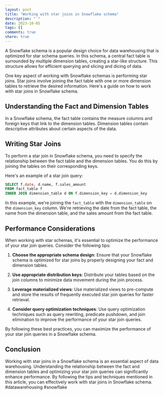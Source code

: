 ```yaml
---
layout: post
title: "Working with star joins in Snowflake schema"
description: " "
date: 2023-10-05
tags: []
comments: true
share: true
---
```


A Snowflake schema is a popular design choice for data warehousing that is optimized for star schema queries. In this schema, a central fact table is surrounded by multiple dimension tables, creating a star-like structure. This structure allows for efficient querying and slicing and dicing of data.

One key aspect of working with Snowflake schemas is performing star joins. Star joins involve joining the fact table with one or more dimension tables to retrieve the desired information. Here's a guide on how to work with star joins in Snowflake schema.

## Understanding the Fact and Dimension Tables

In a Snowflake schema, the fact table contains the measure columns and foreign keys that link to the dimension tables. Dimension tables contain descriptive attributes about certain aspects of the data.

## Writing Star Joins

To perform a star join in Snowflake schema, you need to specify the relationship between the fact table and the dimension tables. You do this by joining the tables on their corresponding keys.

Here's an example of a star join query:

```sql
SELECT f.date, d.name, f.sales_amount
FROM fact_table f
INNER JOIN dimension_table d ON f.dimension_key = d.dimension_key
```

In this example, we're joining the `fact_table` with the `dimension_table` on the `dimension_key` column. We're retrieving the date from the fact table, the name from the dimension table, and the sales amount from the fact table.

## Performance Considerations

When working with star schemas, it's essential to optimize the performance of your star join queries. Consider the following tips:

1. **Choose the appropriate schema design**: Ensure that your Snowflake schema is optimized for star joins by properly designing your fact and dimension tables.

2. **Use appropriate distribution keys**: Distribute your tables based on the join columns to minimize data movement during the join process.

3. **Leverage materialized views**: Use materialized views to pre-compute and store the results of frequently executed star join queries for faster retrieval.

4. **Consider query optimization techniques**: Use query optimization techniques such as query rewriting, predicate pushdown, and join elimination to improve the performance of your star join queries.

By following these best practices, you can maximize the performance of your star join queries in a Snowflake schema.

## Conclusion

Working with star joins in a Snowflake schema is an essential aspect of data warehousing. Understanding the relationship between the fact and dimension tables and optimizing your star join queries can significantly enhance performance. By following the tips and techniques mentioned in this article, you can effectively work with star joins in Snowflake schema. #datawarehousing #snowflake